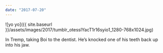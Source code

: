 ```yaml
---
date: "2017-07-20"
---
```


![yo yo]({{ site.baseurl }}/assets/images/2017/tumblr_otesslYacT1r16syio1_1280-768x1024.jpg)

In Tremp, taking Boi to the dentist. He’s knocked one of his teeth back up into his jaw.
